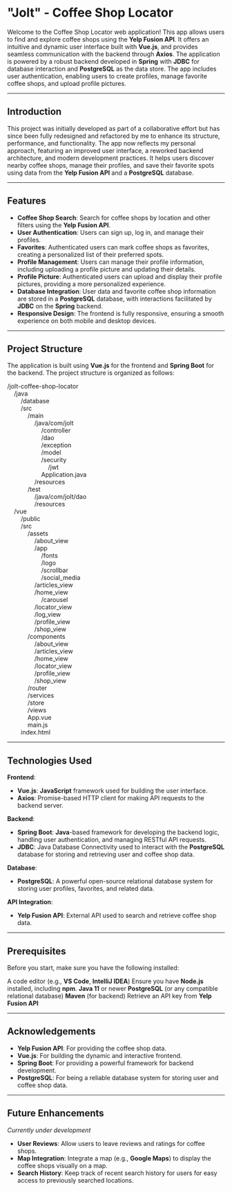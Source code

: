 # "Jolt" - Coffee Shop Locator

Welcome to the Coffee Shop Locator web application! This app allows users to find and explore coffee shops using the **Yelp Fusion API**. It offers an intuitive and dynamic user interface built with **Vue.js**, and provides seamless communication with the backend through **Axios**. The application is powered by a robust backend developed in **Spring** with **JDBC** for database interaction and **PostgreSQL** as the data store. The app includes user authentication, enabling users to create profiles, manage favorite coffee shops, and upload profile pictures.

---

## Introduction

This project was initially developed as part of a collaborative effort but has since been fully redesigned and refactored by me to enhance its structure, performance, and functionality. The app now reflects my personal approach, featuring an improved user interface, a reworked backend architecture, and modern development practices. It helps users discover nearby coffee shops, manage their profiles, and save their favorite spots using data from the **Yelp Fusion API** and a **PostgreSQL** database.

---

## Features
- **Coffee Shop Search**: Search for coffee shops by location and other filters using the **Yelp Fusion API**.
- **User Authentication**: Users can sign up, log in, and manage their profiles.
- **Favorites**: Authenticated users can mark coffee shops as favorites, creating a personalized list of their preferred spots.
- **Profile Management**: Users can manage their profile information, including uploading a profile picture and updating their details.
- **Profile Picture**: Authenticated users can upload and display their profile pictures, providing a more personalized experience.
- **Database Integration**: User data and favorite coffee shop information are stored in a **PostgreSQL** database, with interactions facilitated by **JDBC** on the **Spring** backend.
- **Responsive Design**: The frontend is fully responsive, ensuring a smooth experience on both mobile and desktop devices.

---

## Project Structure
The application is built using **Vue.js** for the frontend and **Spring Boot** for the backend. The project structure is organized as follows:

/jolt-coffee-shop-locator <br>
&nbsp;&nbsp;&nbsp;&nbsp;/java <br>
&nbsp;&nbsp;&nbsp;&nbsp;&nbsp;&nbsp;&nbsp;&nbsp;/database <br>
&nbsp;&nbsp;&nbsp;&nbsp;&nbsp;&nbsp;&nbsp;&nbsp;/src <br>
&nbsp;&nbsp;&nbsp;&nbsp;&nbsp;&nbsp;&nbsp;&nbsp;&nbsp;&nbsp;&nbsp;&nbsp;/main <br>
&nbsp;&nbsp;&nbsp;&nbsp;&nbsp;&nbsp;&nbsp;&nbsp;&nbsp;&nbsp;&nbsp;&nbsp;&nbsp;&nbsp;&nbsp;&nbsp;/java/com/jolt <br>
&nbsp;&nbsp;&nbsp;&nbsp;&nbsp;&nbsp;&nbsp;&nbsp;&nbsp;&nbsp;&nbsp;&nbsp;&nbsp;&nbsp;&nbsp;&nbsp;&nbsp;&nbsp;&nbsp;&nbsp;/controller <br>
&nbsp;&nbsp;&nbsp;&nbsp;&nbsp;&nbsp;&nbsp;&nbsp;&nbsp;&nbsp;&nbsp;&nbsp;&nbsp;&nbsp;&nbsp;&nbsp;&nbsp;&nbsp;&nbsp;&nbsp;/dao <br>
&nbsp;&nbsp;&nbsp;&nbsp;&nbsp;&nbsp;&nbsp;&nbsp;&nbsp;&nbsp;&nbsp;&nbsp;&nbsp;&nbsp;&nbsp;&nbsp;&nbsp;&nbsp;&nbsp;&nbsp;/exception <br>
&nbsp;&nbsp;&nbsp;&nbsp;&nbsp;&nbsp;&nbsp;&nbsp;&nbsp;&nbsp;&nbsp;&nbsp;&nbsp;&nbsp;&nbsp;&nbsp;&nbsp;&nbsp;&nbsp;&nbsp;/model <br>
&nbsp;&nbsp;&nbsp;&nbsp;&nbsp;&nbsp;&nbsp;&nbsp;&nbsp;&nbsp;&nbsp;&nbsp;&nbsp;&nbsp;&nbsp;&nbsp;&nbsp;&nbsp;&nbsp;&nbsp;/security <br>
&nbsp;&nbsp;&nbsp;&nbsp;&nbsp;&nbsp;&nbsp;&nbsp;&nbsp;&nbsp;&nbsp;&nbsp;&nbsp;&nbsp;&nbsp;&nbsp;&nbsp;&nbsp;&nbsp;&nbsp;&nbsp;&nbsp;&nbsp;&nbsp;/jwt <br>
&nbsp;&nbsp;&nbsp;&nbsp;&nbsp;&nbsp;&nbsp;&nbsp;&nbsp;&nbsp;&nbsp;&nbsp;&nbsp;&nbsp;&nbsp;&nbsp;&nbsp;&nbsp;&nbsp;&nbsp;Application.java <br>
&nbsp;&nbsp;&nbsp;&nbsp;&nbsp;&nbsp;&nbsp;&nbsp;&nbsp;&nbsp;&nbsp;&nbsp;&nbsp;&nbsp;&nbsp;&nbsp;/resources <br>
&nbsp;&nbsp;&nbsp;&nbsp;&nbsp;&nbsp;&nbsp;&nbsp;&nbsp;&nbsp;&nbsp;&nbsp;/test <br>
&nbsp;&nbsp;&nbsp;&nbsp;&nbsp;&nbsp;&nbsp;&nbsp;&nbsp;&nbsp;&nbsp;&nbsp;&nbsp;&nbsp;&nbsp;&nbsp;/java/com/jolt/dao <br>
&nbsp;&nbsp;&nbsp;&nbsp;&nbsp;&nbsp;&nbsp;&nbsp;&nbsp;&nbsp;&nbsp;&nbsp;&nbsp;&nbsp;&nbsp;&nbsp;/resources <br>
&nbsp;&nbsp;&nbsp;&nbsp;/vue <br>
&nbsp;&nbsp;&nbsp;&nbsp;&nbsp;&nbsp;&nbsp;&nbsp;/public <br>
&nbsp;&nbsp;&nbsp;&nbsp;&nbsp;&nbsp;&nbsp;&nbsp;/src <br>
&nbsp;&nbsp;&nbsp;&nbsp;&nbsp;&nbsp;&nbsp;&nbsp;&nbsp;&nbsp;&nbsp;&nbsp;/assets <br>
&nbsp;&nbsp;&nbsp;&nbsp;&nbsp;&nbsp;&nbsp;&nbsp;&nbsp;&nbsp;&nbsp;&nbsp;&nbsp;&nbsp;&nbsp;&nbsp;/about_view <br>
&nbsp;&nbsp;&nbsp;&nbsp;&nbsp;&nbsp;&nbsp;&nbsp;&nbsp;&nbsp;&nbsp;&nbsp;&nbsp;&nbsp;&nbsp;&nbsp;/app <br>
&nbsp;&nbsp;&nbsp;&nbsp;&nbsp;&nbsp;&nbsp;&nbsp;&nbsp;&nbsp;&nbsp;&nbsp;&nbsp;&nbsp;&nbsp;&nbsp;&nbsp;&nbsp;&nbsp;&nbsp;/fonts <br>
&nbsp;&nbsp;&nbsp;&nbsp;&nbsp;&nbsp;&nbsp;&nbsp;&nbsp;&nbsp;&nbsp;&nbsp;&nbsp;&nbsp;&nbsp;&nbsp;&nbsp;&nbsp;&nbsp;&nbsp;/logo <br>
&nbsp;&nbsp;&nbsp;&nbsp;&nbsp;&nbsp;&nbsp;&nbsp;&nbsp;&nbsp;&nbsp;&nbsp;&nbsp;&nbsp;&nbsp;&nbsp;&nbsp;&nbsp;&nbsp;&nbsp;/scrollbar <br>
&nbsp;&nbsp;&nbsp;&nbsp;&nbsp;&nbsp;&nbsp;&nbsp;&nbsp;&nbsp;&nbsp;&nbsp;&nbsp;&nbsp;&nbsp;&nbsp;&nbsp;&nbsp;&nbsp;&nbsp;/social_media <br>
&nbsp;&nbsp;&nbsp;&nbsp;&nbsp;&nbsp;&nbsp;&nbsp;&nbsp;&nbsp;&nbsp;&nbsp;&nbsp;&nbsp;&nbsp;&nbsp;/articles_view <br>
&nbsp;&nbsp;&nbsp;&nbsp;&nbsp;&nbsp;&nbsp;&nbsp;&nbsp;&nbsp;&nbsp;&nbsp;&nbsp;&nbsp;&nbsp;&nbsp;/home_view <br>
&nbsp;&nbsp;&nbsp;&nbsp;&nbsp;&nbsp;&nbsp;&nbsp;&nbsp;&nbsp;&nbsp;&nbsp;&nbsp;&nbsp;&nbsp;&nbsp;&nbsp;&nbsp;&nbsp;&nbsp;/carousel <br>
&nbsp;&nbsp;&nbsp;&nbsp;&nbsp;&nbsp;&nbsp;&nbsp;&nbsp;&nbsp;&nbsp;&nbsp;&nbsp;&nbsp;&nbsp;&nbsp;/locator_view <br>
&nbsp;&nbsp;&nbsp;&nbsp;&nbsp;&nbsp;&nbsp;&nbsp;&nbsp;&nbsp;&nbsp;&nbsp;&nbsp;&nbsp;&nbsp;&nbsp;/log_view <br>
&nbsp;&nbsp;&nbsp;&nbsp;&nbsp;&nbsp;&nbsp;&nbsp;&nbsp;&nbsp;&nbsp;&nbsp;&nbsp;&nbsp;&nbsp;&nbsp;/profile_view <br>
&nbsp;&nbsp;&nbsp;&nbsp;&nbsp;&nbsp;&nbsp;&nbsp;&nbsp;&nbsp;&nbsp;&nbsp;&nbsp;&nbsp;&nbsp;&nbsp;/shop_view <br>
&nbsp;&nbsp;&nbsp;&nbsp;&nbsp;&nbsp;&nbsp;&nbsp;&nbsp;&nbsp;&nbsp;&nbsp;/components <br>
&nbsp;&nbsp;&nbsp;&nbsp;&nbsp;&nbsp;&nbsp;&nbsp;&nbsp;&nbsp;&nbsp;&nbsp;&nbsp;&nbsp;&nbsp;&nbsp;/about_view <br>
&nbsp;&nbsp;&nbsp;&nbsp;&nbsp;&nbsp;&nbsp;&nbsp;&nbsp;&nbsp;&nbsp;&nbsp;&nbsp;&nbsp;&nbsp;&nbsp;/articles_view <br>
&nbsp;&nbsp;&nbsp;&nbsp;&nbsp;&nbsp;&nbsp;&nbsp;&nbsp;&nbsp;&nbsp;&nbsp;&nbsp;&nbsp;&nbsp;&nbsp;/home_view <br>
&nbsp;&nbsp;&nbsp;&nbsp;&nbsp;&nbsp;&nbsp;&nbsp;&nbsp;&nbsp;&nbsp;&nbsp;&nbsp;&nbsp;&nbsp;&nbsp;/locator_view <br>
&nbsp;&nbsp;&nbsp;&nbsp;&nbsp;&nbsp;&nbsp;&nbsp;&nbsp;&nbsp;&nbsp;&nbsp;&nbsp;&nbsp;&nbsp;&nbsp;/profile_view <br>
&nbsp;&nbsp;&nbsp;&nbsp;&nbsp;&nbsp;&nbsp;&nbsp;&nbsp;&nbsp;&nbsp;&nbsp;&nbsp;&nbsp;&nbsp;&nbsp;/shop_view <br>
&nbsp;&nbsp;&nbsp;&nbsp;&nbsp;&nbsp;&nbsp;&nbsp;&nbsp;&nbsp;&nbsp;&nbsp;/router <br>
&nbsp;&nbsp;&nbsp;&nbsp;&nbsp;&nbsp;&nbsp;&nbsp;&nbsp;&nbsp;&nbsp;&nbsp;/services <br>
&nbsp;&nbsp;&nbsp;&nbsp;&nbsp;&nbsp;&nbsp;&nbsp;&nbsp;&nbsp;&nbsp;&nbsp;/store <br>
&nbsp;&nbsp;&nbsp;&nbsp;&nbsp;&nbsp;&nbsp;&nbsp;&nbsp;&nbsp;&nbsp;&nbsp;/views <br>
&nbsp;&nbsp;&nbsp;&nbsp;&nbsp;&nbsp;&nbsp;&nbsp;&nbsp;&nbsp;&nbsp;&nbsp;App.vue <br>
&nbsp;&nbsp;&nbsp;&nbsp;&nbsp;&nbsp;&nbsp;&nbsp;&nbsp;&nbsp;&nbsp;&nbsp;main.js <br>
&nbsp;&nbsp;&nbsp;&nbsp;&nbsp;&nbsp;&nbsp;&nbsp;index.html <br>

---

## Technologies Used
**Frontend**:
- **Vue.js**: **JavaScript** framework used for building the user interface.
- **Axios**: Promise-based HTTP client for making API requests to the backend server.

**Backend**:
- **Spring Boot**: **Java**-based framework for developing the backend logic, handling user authentication, and managing RESTful API requests.
- **JDBC**: Java Database Connectivity used to interact with the **PostgreSQL** database for storing and retrieving user and coffee shop data.
  
**Database**:
- **PostgreSQL**: A powerful open-source relational database system for storing user profiles, favorites, and related data.

**API Integration**:
- **Yelp Fusion API**: External API used to search and retrieve coffee shop data.

---

## Prerequisites
Before you start, make sure you have the following installed:

A code editor (e.g., **VS Code**, **IntelliJ IDEA**)
Ensure you have **Node.js** installed, including **npm**.
**Java 11** or newer
**PostgreSQL** (or any compatible relational database)
**Maven** (for backend)
Retrieve an API key from **Yelp Fusion API**

---

## Acknowledgements

- **Yelp Fusion API**: For providing the coffee shop data.
- **Vue.js**: For building the dynamic and interactive frontend.
- **Spring Boot**: For providing a powerful framework for backend development.
- **PostgreSQL**: For being a reliable database system for storing user and coffee shop data.

---

## Future Enhancements
<em>Currently under development</em> <br>
- **User Reviews**: Allow users to leave reviews and ratings for coffee shops.
- **Map Integration**: Integrate a map (e.g., **Google Maps**) to display the coffee shops visually on a map.
- **Search History**: Keep track of recent search history for users for easy access to previously searched locations.
